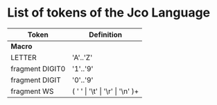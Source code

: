 # List of tokens of the Jco Language

| Token | Definition |
| ----- | ---------- | 
| **Macro** | |
|LETTER | 'A'..'Z'|'a'..'z'|
fragment DIGIT0 | '1'..'9'|
fragment DIGIT  | '0'..'9'|
fragment WS |   ( ' ' \| '\t' \| '\r' \| '\n' )+  |
